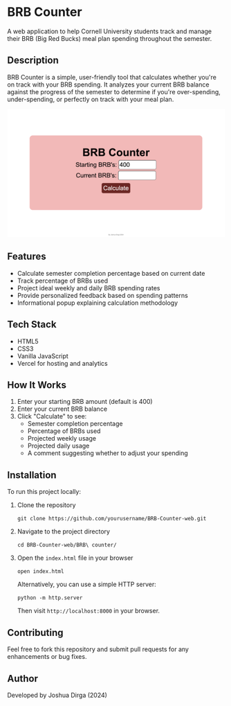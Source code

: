 # BRB Counter

A web application to help Cornell University students track and manage their BRB (Big Red Bucks) meal plan spending throughout the semester.

## Description

BRB Counter is a simple, user-friendly tool that calculates whether you're on track with your BRB spending. It analyzes your current BRB balance against the progress of the semester to determine if you're over-spending, under-spending, or perfectly on track with your meal plan.

![App screenshot](home-page.png)

## Features

- Calculate semester completion percentage based on current date
- Track percentage of BRBs used
- Project ideal weekly and daily BRB spending rates
- Provide personalized feedback based on spending patterns
- Informational popup explaining calculation methodology

## Tech Stack

- HTML5
- CSS3
- Vanilla JavaScript
- Vercel for hosting and analytics

## How It Works

1. Enter your starting BRB amount (default is 400)
2. Enter your current BRB balance
3. Click "Calculate" to see:
   - Semester completion percentage
   - Percentage of BRBs used
   - Projected weekly usage
   - Projected daily usage
   - A comment suggesting whether to adjust your spending

## Installation

To run this project locally:

1. Clone the repository
   ```
   git clone https://github.com/yourusername/BRB-Counter-web.git
   ```

2. Navigate to the project directory
   ```
   cd BRB-Counter-web/BRB\ counter/
   ```

3. Open the `index.html` file in your browser
   ```
   open index.html
   ```
   
   Alternatively, you can use a simple HTTP server:
   ```
   python -m http.server
   ```
   Then visit `http://localhost:8000` in your browser.

## Contributing

Feel free to fork this repository and submit pull requests for any enhancements or bug fixes.

## Author

Developed by Joshua Dirga (2024)